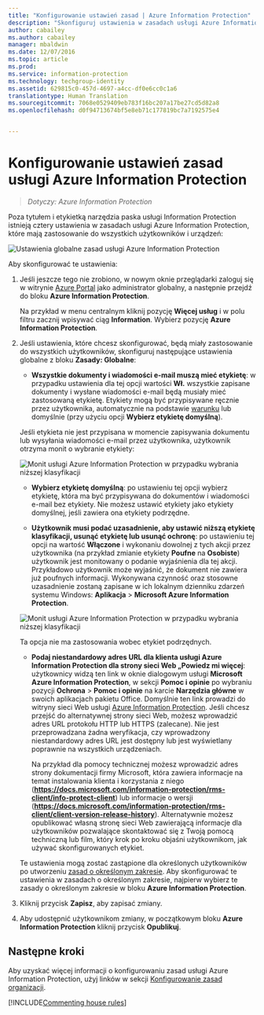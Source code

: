 ```yaml
---
title: "Konfigurowanie ustawień zasad | Azure Information Protection"
description: "Skonfiguruj ustawienia w zasadach usługi Azure Information Protection mające zastosowanie do wszystkich użytkowników i urządzeń."
author: cabailey
ms.author: cabailey
manager: mbaldwin
ms.date: 12/07/2016
ms.topic: article
ms.prod: 
ms.service: information-protection
ms.technology: techgroup-identity
ms.assetid: 629815c0-457d-4697-a4cc-df0e6cc0c1a6
translationtype: Human Translation
ms.sourcegitcommit: 7068e0529409eb783f16bc207a17be27cd5d82a8
ms.openlocfilehash: d0f94713674bf5e8eb71c177819bc7a7192575e4


---
```


# <a name="how-to-configure-the-policy-settings-for-azure-information-protection"></a>Konfigurowanie ustawień zasad usługi Azure Information Protection

>*Dotyczy: Azure Information Protection*

Poza tytułem i etykietką narzędzia paska usługi Information Protection istnieją cztery ustawienia w zasadach usługi Azure Information Protection, które mają zastosowanie do wszystkich użytkowników i urządzeń:

![Ustawienia globalne zasad usługi Azure Information Protection](../media/info-protect-policy-settings.png)


Aby skonfigurować te ustawienia:

1. Jeśli jeszcze tego nie zrobiono, w nowym oknie przeglądarki zaloguj się w witrynie [Azure Portal](https://portal.azure.com) jako administrator globalny, a następnie przejdź do bloku **Azure Information Protection**. 
    
    Na przykład w menu centralnym kliknij pozycję **Więcej usług** i w polu filtru zacznij wpisywać ciąg **Information**. Wybierz pozycję **Azure Information Protection**.

2. Jeśli ustawienia, które chcesz skonfigurować, będą miały zastosowanie do wszystkich użytkowników, skonfiguruj następujące ustawienia globalne z bloku **Zasady: Globalne**:

    - **Wszystkie dokumenty i wiadomości e-mail muszą mieć etykietę**: w przypadku ustawienia dla tej opcji wartości **Wł.** wszystkie zapisane dokumenty i wysłane wiadomości e-mail będą musiały mieć zastosowaną etykietę. Etykiety mogą być przypisywane ręcznie przez użytkownika, automatycznie na podstawie [warunku](configure-policy-classification.md) lub domyślnie (przy użyciu opcji **Wybierz etykietę domyślną**). 

    Jeśli etykieta nie jest przypisana w momencie zapisywania dokumentu lub wysyłania wiadomości e-mail przez użytkownika, użytkownik otrzyma monit o wybranie etykiety:

    ![Monit usługi Azure Information Protection w przypadku wybrania niższej klasyfikacji](../media/info-protect-enforce-label.png)

    - **Wybierz etykietę domyślną**: po ustawieniu tej opcji wybierz etykietę, która ma być przypisywana do dokumentów i wiadomości e-mail bez etykiety. Nie możesz ustawić etykiety jako etykiety domyślnej, jeśli zawiera ona etykiety podrzędne. 

    - **Użytkownik musi podać uzasadnienie, aby ustawić niższą etykietę klasyfikacji, usunąć etykietę lub usunąć ochronę**: po ustawieniu tej opcji na wartość **Włączone** i wykonaniu dowolnej z tych akcji przez użytkownika (na przykład zmianie etykiety **Poufne** na **Osobiste**) użytkownik jest monitowany o podanie wyjaśnienia dla tej akcji. Przykładowo użytkownik może wyjaśnić, że dokument nie zawiera już poufnych informacji. Wykonywana czynność oraz stosowne uzasadnienie zostaną zapisane w ich lokalnym dzienniku zdarzeń systemu Windows: **Aplikacja**  >  **Microsoft Azure Information Protection**.  

    ![Monit usługi Azure Information Protection w przypadku wybrania niższej klasyfikacji](../media/info-protect-lower-justification.png)

    Ta opcja nie ma zastosowania wobec etykiet podrzędnych.

    - **Podaj niestandardowy adres URL dla klienta usługi Azure Information Protection dla strony sieci Web „Powiedz mi więcej**: użytkownicy widzą ten link w oknie dialogowym usługi **Microsoft Azure Information Protection**, w sekcji **Pomoc i opinie** po wybraniu pozycji **Ochrona** > **Pomoc i opinie** na karcie **Narzędzia główne** w swoich aplikacjach pakietu Office. Domyślnie ten link prowadzi do witryny sieci Web usługi [Azure Information Protection](https://www.microsoft.com/en-us/cloud-platform/azure-information-protection). Jeśli chcesz przejść do alternatywnej strony sieci Web, możesz wprowadzić adres URL protokołu HTTP lub HTTPS (zalecane). Nie jest przeprowadzana żadna weryfikacja, czy wprowadzony niestandardowy adres URL jest dostępny lub jest wyświetlany poprawnie na wszystkich urządzeniach.
        
        Na przykład dla pomocy technicznej możesz wprowadzić adres strony dokumentacji firmy Microsoft, która zawiera informacje na temat instalowania klienta i korzystania z niego (**https://docs.microsoft.com/information-protection/rms-client/info-protect-client**) lub informacje o wersji (**https://docs.microsoft.com/information-protection/rms-client/client-version-release-history**). Alternatywnie możesz opublikować własną stronę sieci Web zawierającą informacje dla użytkowników pozwalające skontaktować się z Twoją pomocą techniczną lub film, który krok po kroku objaśni użytkownikom, jak używać skonfigurowanych etykiet.
        
     Te ustawienia mogą zostać zastąpione dla określonych użytkowników po utworzeniu [zasad o określonym zakresie](configure-policy-scope.md). Aby skonfigurować te ustawienia w zasadach o określonym zakresie, najpierw wybierz te zasady o określonym zakresie w bloku **Azure Information Protection**.

3. Kliknij przycisk **Zapisz**, aby zapisać zmiany.

4. Aby udostępnić użytkownikom zmiany, w początkowym bloku **Azure Information Protection** kliknij przycisk **Opublikuj**.

## <a name="next-steps"></a>Następne kroki

Aby uzyskać więcej informacji o konfigurowaniu zasad usługi Azure Information Protection, użyj linków w sekcji [Konfigurowanie zasad organizacji](configure-policy.md#configuring-your-organizations-policy).  

[!INCLUDE[Commenting house rules](../includes/houserules.md)]



<!--HONumber=Jan17_HO4-->


